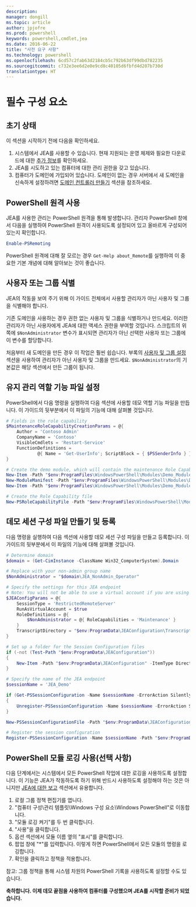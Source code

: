 ```yaml
---
description: 
manager: dongill
ms.topic: article
author: jpjofre
ms.prod: powershell
keywords: powershell,cmdlet,jea
ms.date: 2016-06-22
title: "사전 요구 사항"
ms.technology: powershell
ms.openlocfilehash: 6cd57c2fab63d2184cb5c792b63df99dbd782235
ms.sourcegitcommit: c732e3ee6d2e0e9cd8c40105d6fbfd4d207b730d
translationtype: HT
---
```

# <a name="prerequisites"></a>필수 구성 요소

## <a name="initial-state"></a>초기 상태
이 섹션을 시작하기 전에 다음을 확인하세요.

1. 시스템에서 JEA를 사용할 수 있습니다. 현재 지원되는 운영 체제와 필요한 다운로드에 대한 [추가 정보](./README.md)를 확인하세요.
2. JEA를 시도하고 있는 컴퓨터에 대한 관리 권한을 갖고 있습니다.
3. 컴퓨터가 도메인에 가입되어 있습니다.
도메인이 없는 경우 서버에서 새 도메인을 신속하게 설정하려면 [도메인 컨트롤러 만들기](#creating-a-domain-controller) 섹션을 참조하세요.

## <a name="enable-powershell-remoting"></a>PowerShell 원격 사용
JEA를 사용한 관리는 PowerShell 원격을 통해 발생합니다.
관리자 PowerShell 창에서 다음을 실행하여 PowerShell 원격이 사용되도록 설정되어 있고 올바르게 구성되어 있는지 확인합니다.

```PowerShell
Enable-PSRemoting
```

PowerShell 원격에 대해 잘 모르는 경우 `Get-Help about_Remote`를 실행하여 이 중요한 기본 개념에 대해 알아보는 것이 좋습니다.

## <a name="identify-your-users-or-groups"></a>사용자 또는 그룹 식별
JEA의 작동을 보여 주기 위해 이 가이드 전체에서 사용할 관리자가 아닌 사용자 및 그룹을 식별해야 합니다.

기존 도메인을 사용하는 경우 권한 없는 사용자 및 그룹을 식별하거나 만드세요.
이러한 관리자가 아닌 사용자에게 JEA에 대한 액세스 권한을 부여할 것입니다.
스크립트의 위쪽에 `$NonAdministrator` 변수가 표시되면 관리자가 아닌 선택한 사용자 또는 그룹에 이 변수를 할당합니다.

처음부터 새 도메인을 만든 경우 이 작업은 훨씬 쉽습니다.
부록의 [사용자 및 그룹 설정](creating-a-domain-controller.md#set-up-users-and-groups) 섹션을 사용하여 관리자가 아닌 사용자 및 그룹을 만드세요.
`$NonAdministrator`의 기본값은 해당 섹션에서 만든 그룹이 됩니다.

## <a name="set-up-maintenance-role-capability-file"></a>유지 관리 역할 기능 파일 설정
PowerShell에서 다음 명령을 실행하여 다음 섹션에 사용할 데모 역할 기능 파일을 만듭니다.
이 가이드의 뒷부분에서 이 파일의 기능에 대해 살펴볼 것입니다.

```PowerShell
# Fields in the role capability
$MaintenanceRoleCapabilityCreationParams = @{
    Author = 'Contoso Admin'
    CompanyName = 'Contoso'
    VisibleCmdlets = 'Restart-Service'
    FunctionDefinitions =
            @{ Name = 'Get-UserInfo'; ScriptBlock = { $PSSenderInfo } }
}

# Create the demo module, which will contain the maintenance Role Capability File
New-Item -Path "$env:ProgramFiles\WindowsPowerShell\Modules\Demo_Module" -ItemType Directory
New-ModuleManifest -Path "$env:ProgramFiles\WindowsPowerShell\Modules\Demo_Module\Demo_Module.psd1"
New-Item -Path "$env:ProgramFiles\WindowsPowerShell\Modules\Demo_Module\RoleCapabilities" -ItemType Directory

# Create the Role Capability file
New-PSRoleCapabilityFile -Path "$env:ProgramFiles\WindowsPowerShell\Modules\Demo_Module\RoleCapabilities\Maintenance.psrc" @MaintenanceRoleCapabilityCreationParams
```

## <a name="create-and-register-demo-session-configuration-file"></a>데모 세션 구성 파일 만들기 및 등록
다음 명령을 실행하여 다음 섹션에 사용할 데모 세션 구성 파일을 만들고 등록합니다.
이 가이드의 뒷부분에서 이 파일의 기능에 대해 살펴볼 것입니다.

```PowerShell
# Determine domain
$domain = (Get-CimInstance -ClassName Win32_ComputerSystem).Domain

# Replace with your non-admin group name
$NonAdministrator = "$domain\JEA_NonAdmin_Operator"

# Specify the settings for this JEA endpoint
# Note: You will not be able to use a virtual account if you are using WMF 5.0 on Windows 7 or Windows Server 2008 R2
$JEAConfigParams = @{
    SessionType = 'RestrictedRemoteServer'
    RunAsVirtualAccount = $true
    RoleDefinitions = @{
        $NonAdministrator = @{ RoleCapabilities = 'Maintenance' }
    }
    TranscriptDirectory = "$env:ProgramData\JEAConfiguration\Transcripts"
}

# Set up a folder for the Session Configuration files
if (-not (Test-Path "$env:ProgramData\JEAConfiguration"))
{
    New-Item -Path "$env:ProgramData\JEAConfiguration" -ItemType Directory
}

# Specify the name of the JEA endpoint
$sessionName = 'JEA_Demo'

if (Get-PSSessionConfiguration -Name $sessionName -ErrorAction SilentlyContinue)
{
    Unregister-PSSessionConfiguration -Name $sessionName -ErrorAction Stop
}

New-PSSessionConfigurationFile -Path "$env:ProgramData\JEAConfiguration\JEADemo.pssc" @JEAConfigParams

# Register the session configuration
Register-PSSessionConfiguration -Name $sessionName -Path "$env:ProgramData\JEAConfiguration\JEADemo.pssc"
```

## <a name="enable-powershell-module-logging-optional"></a>PowerShell 모듈 로깅 사용(선택 사항)
다음 단계에서는 시스템에서 모든 PowerShell 작업에 대한 로깅을 사용하도록 설정합니다.
이 기능은 JEA가 작동하도록 하기 위해 반드시 사용하도록 설정해야 하는 것은 아니지만 [JEA에 대한 보고](reporting-on-jea.md) 섹션에서 유용합니다.

1. 로컬 그룹 정책 편집기를 엽니다.
2. "컴퓨터 구성\관리 템플릿\Windows 구성 요소\Windows PowerShell"로 이동합니다.
3. "모듈 로깅 켜기"를 두 번 클릭합니다.
4. "사용"을 클릭합니다.
5. 옵션 섹션에서 모듈 이름 옆의 "표시"를 클릭합니다.
6. 팝업 창에 "\*"를 입력합니다. 이렇게 하면 PowerShell에서 모든 모듈의 명령을 로깅합니다.
7. 확인을 클릭하고 정책을 적용합니다.

참고: 그룹 정책을 통해 시스템 차원의 PowerShell 기록을 사용하도록 설정할 수도 있습니다.

**축하합니다. 이제 데모 끝점을 사용하여 컴퓨터를 구성했으며 JEA를 시작할 준비가 되었습니다.**

